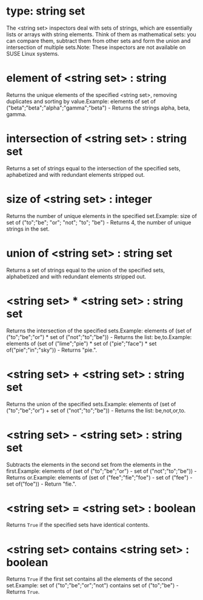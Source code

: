 # type: string set

The &lt;string set&gt; inspectors deal with sets of strings, which are essentially lists or arrays with string elements. Think of them as mathematical sets: you can compare them, subtract them from other sets and form the union and intersection of multiple sets.Note: These inspectors are not available on SUSE Linux systems.

# element of &lt;string set&gt; : string

Returns the unique elements of the specified &lt;string set&gt;, removing duplicates and sorting by value.Example: elements of set of ("beta";"beta";"alpha";"gamma";"beta") - Returns the strings alpha, beta, gamma.

# intersection of &lt;string set&gt; : string set

Returns a set of strings equal to the intersection of the specified sets, aphabetized and with redundant elements stripped out.

# size of &lt;string set&gt; : integer

Returns the number of unique elements in the specified set.Example: size of set of ("to";"be"; "or"; "not"; "to"; "be") - Returns 4, the number of unique strings in the set.

# union of &lt;string set&gt; : string set

Returns a set of strings equal to the union of the specified sets, alphabetized and with redundant elements stripped out.

# &lt;string set&gt; * &lt;string set&gt; : string set

Returns the intersection of the specified sets.Example: elements of (set of ("to";"be";"or") * set of ("not";"to";"be")) - Returns the list: be,to.Example: elements of (set of ("lime";"pie") * set of ("pie";"face") * set of("pie";"in";"sky")) - Returns "pie.".

# &lt;string set&gt; + &lt;string set&gt; : string set

Returns the union of the specified sets.Example:  elements of (set of ("to";"be";"or") + set of ("not";"to";"be")) - Returns the list: be,not,or,to.

# &lt;string set&gt; - &lt;string set&gt; : string set

Subtracts the elements in the second set from the elements in the first.Example: elements of (set of ("to";"be";"or") - set of ("not";"to";"be")) - Returns or.Example: elements of (set of ("fee";"fie";"foe") - set of ("fee") - set of("foe")) - Return "fie.".

# &lt;string set&gt; = &lt;string set&gt; : boolean

Returns `True` if the specified sets have identical contents.

# &lt;string set&gt; contains &lt;string set&gt; : boolean

Returns `True` if the first set contains all the elements of the second set.Example: set of ("to";"be";"or";"not") contains set of ("to";"be") - Returns `True`.
